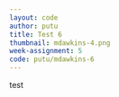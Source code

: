 ```yaml
---
layout: code
author: putu
title: Test 6
thumbnail: mdawkins-4.png
week-assignment: 5
code: putu/mdawkins-6
---
```


test